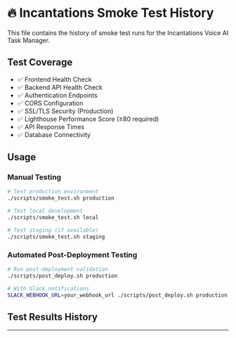 # 🔥 Incantations Smoke Test History

This file contains the history of smoke test runs for the Incantations Voice AI Task Manager.

## Test Coverage
- ✅ Frontend Health Check
- ✅ Backend API Health Check  
- ✅ Authentication Endpoints
- ✅ CORS Configuration
- ✅ SSL/TLS Security (Production)
- ✅ Lighthouse Performance Score (≥80 required)
- ✅ API Response Times
- ✅ Database Connectivity

## Usage

### Manual Testing
```bash
# Test production environment
./scripts/smoke_test.sh production

# Test local development
./scripts/smoke_test.sh local

# Test staging (if available)
./scripts/smoke_test.sh staging
```

### Automated Post-Deployment Testing
```bash
# Run post-deployment validation
./scripts/post_deploy.sh production

# With Slack notifications
SLACK_WEBHOOK_URL=your_webhook_url ./scripts/post_deploy.sh production
```

## Test Results History

---

